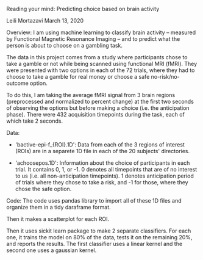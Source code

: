 Reading your mind: Predicting choice based on brain activity

Leili Mortazavi
March 13, 2020


Overview:
I am using machine learning to classify brain activity – measured by Functional Magnetic Resonance Imaging – and to predict what the person is about to choose on a gambling task.    

The data in this project comes from a study where participants chose to take a gamble or not while being scanned using functional MRI (fMRI). They were presented with two options in each of the 72 trials, where they had to choose to take a gamble for real money or choose a safe no-risk/no-outcome option. 

To do this, I am taking the average fMRI signal from 3 brain regions (preprocessed and normalized to percent change) at the first two seconds of observing the options but before making a choice (i.e. the anticipation phase). There were 432 acquisition timepoints during the task, each of which take 2 seconds. 

Data:
- 'bactive-epi-f_{ROI}.1D': Data from each of the 3 regions of interest (ROIs) are in a separete 1D file in each of the 20 subjects' directories. 

- 'achoosepos.1D': Information about the choice of participants in each trial. It contains 0, 1, or -1. 0 denotes all timepoints that are of no interest to us (i.e. all non-anticipation timepoints). 1 denotes anticipation period of trials where they chose to take a risk, and -1 for those, where they chose the safe option. 

Code: 
The code uses pandas library to import all of these 1D files and organize them in a tidy daraframe format. 

Then it makes a scatterplot for each ROI. 

Then it uses sickit learn package to make 2 separate classifiers. For each one, it trains the model on 80% of the data, tests it on the remaining 20%, and reports the results. The first classifier uses a linear kernel and the second one uses a gaussian kernel. 





